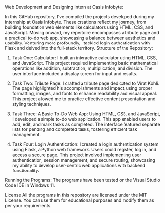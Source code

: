 Web Development and Designing Intern at Oasis Infobyte:

In this GitHub repository, I've compiled the projects developed during my internship at Oasis Infobyte. These creations reflect my journey, from building foundation web elements like calculators using HTML, CSS, and JavaScript. Moving onward, my repertoire encompasses a tribute page and a practical to-do web app, showcasing a balance between aesthetics and usability. Venturing more profoundly, I tackled login authentication with Flask and delved into the full-stack territory.
Structure of the Repository:

1. Task One: Calculator:
I built an interactive calculator using HTML, CSS, and JavaScript. This project required implementing basic mathematical operations like addition, subtraction, multiplication, and division. The user interface included a display screen for input and results.

2. Task Two: Tribute Page:
I crafted a tribute page dedicated to Virat Kohli. The page highlighted his accomplishments and impact, using proper formatting, images, and fonts to enhance readability and visual appeal. This project allowed me to practice effective content presentation and styling techniques.

3. Task Three: A Basic To-Do Web App:
Using HTML, CSS, and  JavaScript, I developed a simple to-do web application. This app enabled users to add, edit, and mark tasks as completed. The interface featured separate lists for pending and completed tasks, fostering efficient task management. 

4. Task Four: Login Authentication:
I created a login authentication system using Flask, a Python web framework. Users could register, log in, and access a secure page. This project involved implementing user authentication, session management, and secure routing, showcasing my ability to develop user-centric web applications with backend functionality.

Running the Programs:
The programs have been tested on the Visual Studio Code IDE in Windows 11. 

License
All the programs in this repository are licensed under the MIT License. You can use them for educational purposes and modify them as per your requirements.

